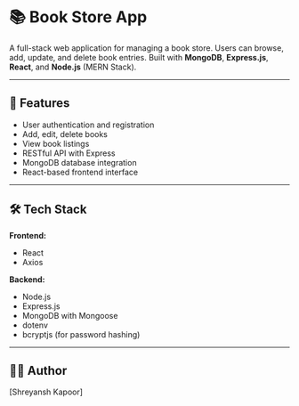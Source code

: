# 📚 Book Store App

A full-stack web application for managing a book store. Users can browse, add, update, and delete book entries. Built with **MongoDB**, **Express.js**, **React**, and **Node.js** (MERN Stack).

---

## 🚀 Features

- User authentication and registration
- Add, edit, delete books
- View book listings
- RESTful API with Express
- MongoDB database integration
- React-based frontend interface

---

## 🛠️ Tech Stack

**Frontend:**
- React
- Axios

**Backend:**
- Node.js
- Express.js
- MongoDB with Mongoose
- dotenv
- bcryptjs (for password hashing)

---

## 🧑‍💻 Author
[Shreyansh Kapoor]


